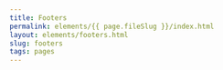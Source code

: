 ```yaml
---
title: Footers
permalink: elements/{{ page.fileSlug }}/index.html
layout: elements/footers.html
slug: footers
tags: pages
---
```



